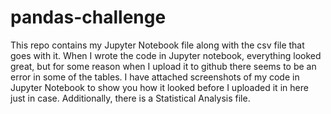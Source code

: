 # pandas-challenge

This repo contains my Jupyter Notebook file along with the csv file that goes with it. When I wrote the code in Jupyter notebook, everything looked great, but for some reason when I upload it to github there seems to be an error in some of the tables. I have attached screenshots of my code in Jupyter Notebook to show you how it looked before I uploaded it in here just in case. Additionally, there is a Statistical Analysis file.
